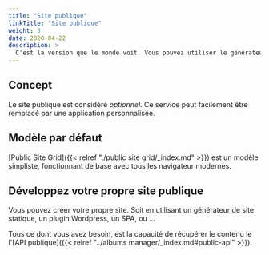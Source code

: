 ```yaml
---
title: "Site publique"
linkTitle: "Site publique"
weight: 3
date: 2020-04-22
description: >
  C'est la version que le monde voit. Vous pouvez utiliser le générateur statique fournit, ou le replacer par le votre. Du moment que vous êtes capable de lire le contenu d'une API.
---
```


## Concept
Le site publique est considéré *optionnel*. Ce service peut facilement être remplacé par une application personnalisée.

## Modèle par défaut

[Public Site Grid]({{< relref "./public site grid/_index.md" >}}) est un modèle simpliste, fonctionnant de base avec tous les navigateur modernes.

## Développez votre propre site publique

Vous pouvez créer votre propre site. Soit en utilisant un générateur de site statique, un plugin Wordpress, un SPA, ou ...

Tous ce dont vous avez besoin, est la capacité de récupérer le contenu le l'[API publique]({{< relref "../albums manager/_index.md#public-api" >}}).
